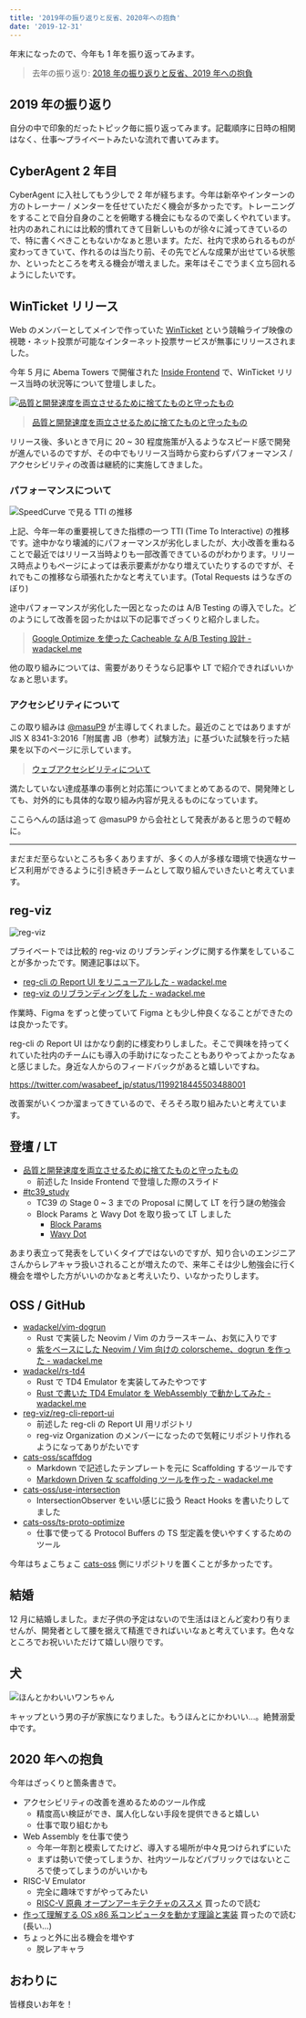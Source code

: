```yaml
---
title: '2019年の振り返りと反省、2020年への抱負'
date: '2019-12-31'
---
```


年末になったので、今年も 1 年を振り返ってみます。

> 去年の振り返り: [2018 年の振り返りと反省、2019 年への抱負](https://blog.wadackel.me/2018/ref/)

## 2019 年の振り返り

自分の中で印象的だったトピック毎に振り返ってみます。記載順序に日時の相関はなく、仕事〜プライベートみたいな流れで書いてみます。

## CyberAgent 2 年目

CyberAgent に入社してもう少しで 2 年が経ちます。今年は新卒やインターンの方のトレーナー / メンターを任せていただく機会が多かったです。トレーニングをすることで自分自身のことを俯瞰する機会にもなるので楽しくやれています。社内のあれこれには比較的慣れてきて目新しいものが徐々に減ってきているので、特に書くべきこともないかなぁと思います。ただ、社内で求められるものが変わってきていて、作れるのは当たり前、その先でどんな成果が出せている状態か、といったところを考える機会が増えました。来年はそこでうまく立ち回れるようにしたいです。

## WinTicket リリース

Web のメンバーとしてメインで作っていた [WinTicket](https://www.winticket.jp/) という競輪ライブ映像の視聴・ネット投票が可能なインターネット投票サービスが無事にリリースされました。

今年 5 月に Abema Towers で開催された [Inside Frontend](https://inside-frontend.com) で、WinTicket リリース当時の状況等について登壇しました。

[![品質と開発速度を両立させるために捨てたものと守ったもの](winticket-slide.jpg)](https://docs.google.com/presentation/d/13QD86hxp0dB_xHkYcyLrFX1xNt0Vg4wsqIo8yeBQmFs/edit?usp=sharing)

> [品質と開発速度を両立させるために捨てたものと守ったもの](https://docs.google.com/presentation/d/13QD86hxp0dB_xHkYcyLrFX1xNt0Vg4wsqIo8yeBQmFs/edit?usp=sharing)

リリース後、多いときで月に 20 ~ 30 程度施策が入るようなスピード感で開発が進んでいるのですが、その中でもリリース当時から変わらずパフォーマンス / アクセシビリティの改善は継続的に実施してきました。

### パフォーマンスについて

![SpeedCurve で見る TTI の推移](winticket-perf.jpg)

上記、今年一年の重要視してきた指標の一つ TTI (Time To Interactive) の推移です。途中かなり壊滅的にパフォーマンスが劣化しましたが、大小改善を重ねることで最近ではリリース当時よりも一部改善できているのがわかります。リリース時点よりもページによっては表示要素がかなり増えていたりするのですが、それでもこの推移なら頑張れたかなと考えています。(Total Requests はうなぎのぼり)

途中パフォーマンスが劣化した一因となったのは A/B Testing の導入でした。どのようにして改善を図ったかは以下の記事でざっくりと紹介しました。

> [Google Optimize を使った Cacheable な A/B Testing 設計 - wadackel.me](https://blog.wadackel.me/2019/optimize-ab-testing/)

他の取り組みについては、需要がありそうなら記事や LT で紹介できればいいかなぁと思います。

### アクセシビリティについて

この取り組みは [@masuP9](https://twitter.com/masuP9) が主導してくれました。最近のことではありますが JIS X 8341-3:2016「附属書 JB（参考）試験方法」に基づいた試験を行った結果を以下のページに示しています。

> [ウェブアクセシビリティについて](https://www.winticket.jp/accessibility)

満たしていない達成基準の事例と対応策についてまとめてあるので、開発陣としても、対外的にも具体的な取り組み内容が見えるものになっています。

ここらへんの話は追って @masuP9 から会社として発表があると思うので軽めに。

---

まだまだ至らないところも多くありますが、多くの人が多様な環境で快適なサービス利用ができるように引き続きチームとして取り組んでいきたいと考えています。

## reg-viz

![reg-viz](reg-viz.png)

プライベートでは比較的 reg-viz のリブランディングに関する作業をしていることが多かったです。関連記事は以下。

- [reg-cli の Report UI をリニューアルした - wadackel.me](https://blog.wadackel.me/2019/reg-suit-report-ui/)
- [reg-viz のリブランディングをした - wadackel.me](https://blog.wadackel.me/2019/reg-viz-rebranding/)

作業時、Figma をずっと使っていて Figma とも少し仲良くなることができたのは良かったです。

reg-cli の Report UI はかなり劇的に様変わりしました。そこで興味を持ってくれていた社内のチームにも導入の手助けになったこともありやってよかったなぁと感じました。身近な人からのフィードバックがあると嬉しいですね。

https://twitter.com/wasabeef_jp/status/1199218445503488001

改善案がいくつか溜まってきているので、そろそろ取り組みたいと考えています。

## 登壇 / LT

- [品質と開発速度を両立させるために捨てたものと守ったもの](https://docs.google.com/presentation/d/13QD86hxp0dB_xHkYcyLrFX1xNt0Vg4wsqIo8yeBQmFs/edit?usp=sharing)
  - 前述した Inside Frontend で登壇した際のスライド
- [#tc39_study](https://web-study.connpass.com/event/147538/)
  - TC39 の Stage 0 ~ 3 までの Proposal に関して LT を行う謎の勉強会
  - Block Params と Wavy Dot を取り扱って LT しました
    - [Block Params](https://wadackel.github.io/tc39_study_201910/block-params/)
    - [Wavy Dot](https://wadackel.github.io/tc39_study_201910/wavy-dot/)

あまり表立って発表をしていくタイプではないのですが、知り合いのエンジニアさんからレアキャラ扱いされることが増えたので、来年こそは少し勉強会に行く機会を増やした方がいいのかなぁと考えいたり、いなかったりします。

## OSS / GitHub

- [wadackel/vim-dogrun](https://github.com/wadackel/vim-dogrun)
  - Rust で実装した Neovim / Vim のカラースキーム、お気に入りです
  - [紫をベースにした Neovim / Vim 向けの colorscheme、dogrun を作った - wadackel.me](https://blog.wadackel.me/2019/vim-dogrun/)
- [wadackel/rs-td4](https://github.com/wadackel/rs-td4)
  - Rust で TD4 Emulator を実装してみたやつです
  - [Rust で書いた TD4 Emulator を WebAssembly で動かしてみた - wadackel.me](https://blog.wadackel.me/2019/rust-td4/)
- [reg-viz/reg-cli-report-ui](https://github.com/reg-viz/reg-cli-report-ui)
  - 前述した reg-cli の Report UI 用リポジトリ
  - reg-viz Organization のメンバーになったので気軽にリポジトリ作れるようになってありがたいです
- [cats-oss/scaffdog](https://github.com/cats-oss/scaffdog)
  - Markdown で記述したテンプレートを元に Scaffolding するツールです
  - [Markdown Driven な scaffolding ツールを作った - wadackel.me](https://blog.wadackel.me/2019/scaffdog/)
- [cats-oss/use-intersection](https://github.com/cats-oss/use-intersection)
  - IntersectionObserver をいい感じに扱う React Hooks を書いたりしてました
- [cats-oss/ts-proto-optimize](https://github.com/cats-oss/ts-proto-optimize)
  - 仕事で使ってる Protocol Buffers の TS 型定義を使いやすくするためのツール

今年はちょこちょこ [cats-oss](https://github.com/cats-oss) 側にリポジトリを置くことが多かったです。

## 結婚

12 月に結婚しました。まだ子供の予定はないので生活はほとんど変わり有りませんが、開発者として腰を据えて精進できればいいなぁと考えています。色々なところでお祝いいただけて嬉しい限りです。

## 犬

![ほんとかわいいワンちゃん](cap.jpg)

キャップという男の子が家族になりました。もうほんとにかわいい...。絶賛溺愛中です。

## 2020 年への抱負

今年はざっくりと箇条書きで。

- アクセシビリティの改善を進めるためのツール作成
  - 精度高い検証ができ、属人化しない手段を提供できると嬉しい
  - 仕事で取り組むかも
- Web Assembly を仕事で使う
  - 今年一年割と模索してたけど、導入する場所が中々見つけられずにいた
  - まずは勢いで使ってしまうか、社内ツールなどパブリックではないところで使ってしまうのがいいかも
- RISC-V Emulator
  - 完全に趣味ですがやってみたい
  - [RISC-V 原典 オープンアーキテクチャのススメ](https://www.amazon.co.jp/RISC-V%E5%8E%9F%E5%85%B8-%E3%82%AA%E3%83%BC%E3%83%97%E3%83%B3%E3%82%A2%E3%83%BC%E3%82%AD%E3%83%86%E3%82%AF%E3%83%81%E3%83%A3%E3%81%AE%E3%82%B9%E3%82%B9%E3%83%A1-%E3%83%87%E3%82%A4%E3%83%93%E3%83%83%E3%83%89%E3%83%BB%E3%83%91%E3%82%BF%E3%83%BC%E3%82%BD%E3%83%B3/dp/4822292819) 買ったので読む
- [作って理解する OS x86 系コンピュータを動かす理論と実装](https://www.amazon.co.jp/%E4%BD%9C%E3%81%A3%E3%81%A6%E7%90%86%E8%A7%A3%E3%81%99%E3%82%8BOS-x86%E7%B3%BB%E3%82%B3%E3%83%B3%E3%83%94%E3%83%A5%E3%83%BC%E3%82%BF%E3%82%92%E5%8B%95%E3%81%8B%E3%81%99%E7%90%86%E8%AB%96%E3%81%A8%E5%AE%9F%E8%A3%85-%E6%9E%97-%E9%AB%98%E5%8B%B2/dp/429710847X/ref=asc_df_429710847X/?tag=jpgo-22&linkCode=df0&hvadid=342438969336&hvpos=1o1&hvnetw=g&hvrand=4177352930308966266&hvpone=&hvptwo=&hvqmt=&hvdev=c&hvdvcmdl=&hvlocint=&hvlocphy=1009308&hvtargid=pla-822246098107&psc=1&th=1&psc=1) 買ったので読む (長い...)
- ちょっと外に出る機会を増やす
  - 脱レアキャラ

## おわりに

皆様良いお年を！
